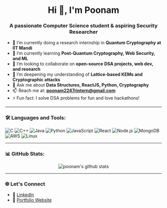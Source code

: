 <h1 align="center">Hi 👋, I'm Poonam</h1>
<h3 align="center">A passionate Computer Science student & aspiring Security Researcher</h3>

- 🔭 I’m currently doing a research internship in **Quantum Cryptography at IIT Mandi**
- 🌱 I’m currently learning **Post-Quantum Cryptography, Web Security, and ML**
- 👯 I’m looking to collaborate on **open-source DSA projects, web dev, and research**
- 🧠 I’m deepening my understanding of **Lattice-based KEMs and Cryptographic attacks**
- 💬 Ask me about **Data Structures, ReactJS, Python, Cryptography**
- 📫 Reach me at: **poonam2247rintern@gmail.com**
- ⚡ Fun fact: I solve DSA problems for fun and love hackathons!

---

### 🛠️ Languages and Tools:

![C](https://img.shields.io/badge/C-00599C?style=flat&logo=c&logoColor=white)
![C++](https://img.shields.io/badge/C++-00599C?style=flat&logo=c%2B%2B&logoColor=white)
![Java](https://img.shields.io/badge/Java-ED8B00?style=flat&logo=java&logoColor=white)
![Python](https://img.shields.io/badge/Python-3776AB?style=flat&logo=python&logoColor=white)
![JavaScript](https://img.shields.io/badge/JavaScript-F7DF1E?style=flat&logo=javascript&logoColor=black)
![React](https://img.shields.io/badge/React-61DAFB?style=flat&logo=react&logoColor=black)
![Node.js](https://img.shields.io/badge/Node.js-339933?style=flat&logo=node.js&logoColor=white)
![MongoDB](https://img.shields.io/badge/MongoDB-4EA94B?style=flat&logo=mongodb&logoColor=white)
![AWS](https://img.shields.io/badge/AWS-232F3E?style=flat&logo=amazon-aws&logoColor=white)
![Linux](https://img.shields.io/badge/Linux-FCC624?style=flat&logo=linux&logoColor=black)

---

### 📊 GitHub Stats:

<p align="center">
  <img src="https://github-readme-stats.vercel.app/api?username=poonambanga&show_icons=true&theme=radical" alt="poonam's github stats" />
</p>

---

### 🌐 Let's Connect

- 🔗 [LinkedIn](https://www.linkedin.com/in/poonambanga)
- 💼 [Portfolio Website](https://your-portfolio-link.com) 


